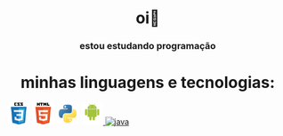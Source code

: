 <h1 align="center">oi👋</h1>
<h3 align="center">estou estudando programação</h3>
<h1 align="center">minhas linguagens e tecnologias:</h1>
<div>
<a href="https://www.devmedia.com.br/certificado/tecnologia/css/murilo-de-araujo-orias"><img src ="https://raw.githubusercontent.com/devicons/devicon/master/icons/css3/css3-original-wordmark.svg" alt="css3" width="40" heigth="40"></a>
<a href="https://www.devmedia.com.br/certificado/tecnologia/html/murilo-de-araujo-orias"><img src="https://raw.githubusercontent.com/devicons/devicon/master/icons/html5/html5-original-wordmark.svg" alt="html5" width="40" heigth="40"></a>
<a href="https://www.python.org/"><img src="https://raw.githubusercontent.com/devicons/devicon/master/icons/python/python-original.svg" alt="python"width="40" heigth="40"></a>
<a href="https://developers.google.com/profile/u/111820326230910753755"><img src="https://raw.githubusercontent.com/devicons/devicon/master/icons/android/android-original-wordmark.svg" alt="android" width="40" heigth="40"</a>
<a href=""><img src="https://icongr.am/devicon/java-original-wordmark.svg?size=119&color=currentColor" alt="java" width="40" height="40"</a>
</div>
